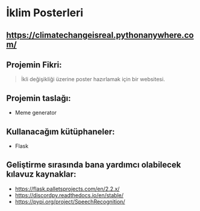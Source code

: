 # İklim Posterleri
## https://climatechangeisreal.pythonanywhere.com/
## Projemin Fikri:
> İkli değişikliği üzerine poster hazırlamak için bir websitesi.

## Projemin taslağı:
- Meme generator

## Kullanacağım kütüphaneler:
- Flask

## Geliştirme sırasında bana yardımcı olabilecek kılavuz kaynaklar:
- https://flask.palletsprojects.com/en/2.2.x/
- https://discordpy.readthedocs.io/en/stable/
- https://pypi.org/project/SpeechRecognition/
